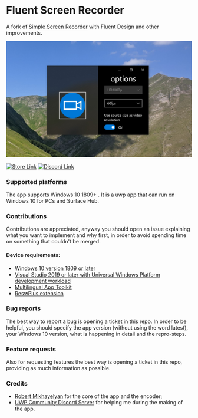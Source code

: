 # Fluent Screen Recorder

A fork of [Simple Screen Recorder](https://github.com/robmikh/SimpleRecorder) with Fluent Design and other improvements.

![](https://github.com/MarcAnt01/Fluent-Screen-Recorder/blob/848392b1631170b3c7deed9f1ffe35fd60d72a41/Screenshot.jpg?raw=true)


<a href='https://www.microsoft.com/en-us/p/fluent-screen-recorder/9mwv79xlfqh7'><img src='https://developer.microsoft.com/en-us/store/badges/images/English_get-it-from-MS.png' alt='Store Link' height="50px"/></a> <a href='https://discord.gg/UZgbJP2'><img src='https://media.moddb.com/images/members/1/454/453186/profile/news-discord-join.jpg' alt='Discord Link' height="50px"/></a>

### Supported platforms

The app supports Windows 10 1809+ . It is a uwp app that can run on Windows 10 for PCs and Surface Hub.

### Contributions

Contributions are appreciated, anyway you should open an issue explaining what you want to implement and why first, in order to avoid spending time on something that couldn't be merged.

#### Device requirements:
- [Windows 10 version 1809 or later](http://windows.com)
- [Visual Studio 2019 or later with Universal Windows Platform development workload](https://visualstudio.microsoft.com/vs/features/universal-windows-platform/)
- [Multilingual App Toolkit](https://developer.microsoft.com/en-us/windows/downloads/multilingual-app-toolkit/)
- [ReswPlus extension](https://marketplace.visualstudio.com/items?itemName=rudyhuyn.ReswPlus)

### Bug reports

The best way to report a bug is opening a ticket in this repo. In order to be helpful, you should specify the app version (without using the word latest), your Windows 10 version, what is happening in detail and the repro-steps.

### Feature requests

Also for requesting features the best way is opening a ticket in this repo, providing as much information as possible. 

### Credits
- [Robert Mikhayelyan](https://github.com/robmikh) for the core of the app and the encoder; 
- [UWP Community Discord Server](https://aka.ms/winui/discord) for helping me during the making of the app.

